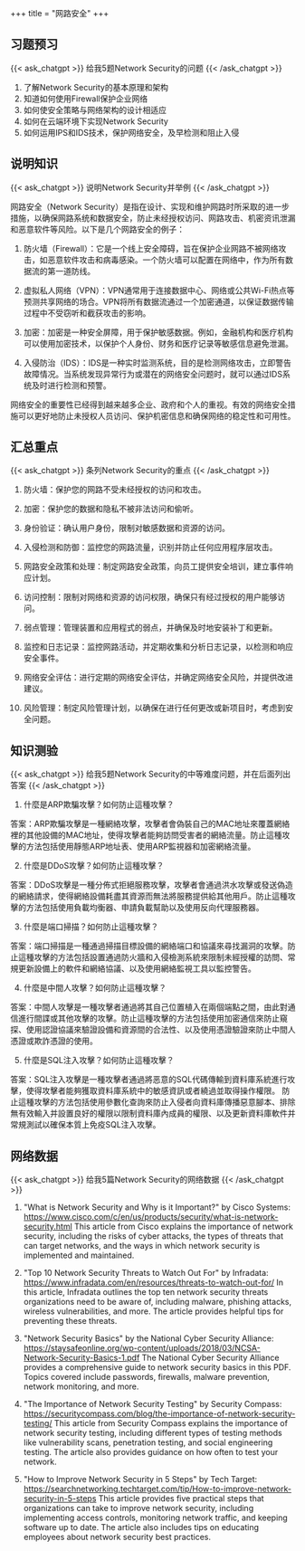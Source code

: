 +++
title = "网路安全"
+++
## 习题预习
{{< ask_chatgpt >}}
给我5题Network Security的问题
{{< /ask_chatgpt >}}



1. 了解Network Security的基本原理和架构
2. 知道如何使用Firewall保护企业网络
3. 如何使安全策略与网络架构的设计相适应
4. 如何在云端环境下实现Network Security
5. 如何运用IPS和IDS技术，保护网络安全，及早检测和阻止入侵   

## 说明知识
{{< ask_chatgpt >}}
说明Network Security并举例
{{< /ask_chatgpt >}}



网路安全（Network Security）是指在设计、实现和维护网路时所采取的进一步措施，以确保网路系统和数据安全，防止未经授权访问、网路攻击、机密资讯泄漏和恶意软件等风险。以下是几个网路安全的例子：

1. 防火墙（Firewall）：它是一个线上安全障碍，旨在保护企业网路不被网络攻击，如恶意软件攻击和病毒感染。一个防火墙可以配置在网络中，作为所有数据流的第一道防线。

2. 虚拟私人网络（VPN）：VPN通常用于连接数据中心、网络或公共Wi-Fi热点等预测共享网络的场合。VPN将所有数据流通过一个加密通道，以保证数据传输过程中不受窃听和截获攻击的影响。

3. 加密：加密是一种安全屏障，用于保护敏感数据。例如，金融机构和医疗机构可以使用加密技术，以保护个人身份、财务和医疗记录等敏感信息避免泄漏。

4. 入侵防治（IDS）：IDS是一种实时监测系统，目的是检测网络攻击，立即警告故障情况。当系统发现异常行为或潜在的网络安全问题时，就可以通过IDS系统及时进行检测和预警。

网络安全的重要性已经得到越来越多企业、政府和个人的重视。有效的网络安全措施可以更好地防止未授权人员访问、保护机密信息和确保网络的稳定性和可用性。   

## 汇总重点
{{< ask_chatgpt >}}
条列Network Security的重点
{{< /ask_chatgpt >}}



1. 防火墙：保护您的网路不受未经授权的访问和攻击。

2. 加密：保护您的数据和隐私不被非法访问和偷听。

3. 身份验证：确认用户身份，限制对敏感数据和资源的访问。

4. 入侵检测和防御：监控您的网路流量，识别并防止任何应用程序层攻击。

5. 网路安全政策和处理：制定网路安全政策，向员工提供安全培训，建立事件响应计划。

6. 访问控制：限制对网络和资源的访问权限，确保只有经过授权的用户能够访问。

7. 弱点管理：管理装置和应用程式的弱点，并确保及时地安装补丁和更新。

8. 监控和日志记录：监控网路活动，并定期收集和分析日志记录，以检测和响应安全事件。

9. 网络安全评估：进行定期的网络安全评估，并确定网络安全风险，并提供改进建议。

10. 风险管理：制定风险管理计划，以确保在进行任何更改或新项目时，考虑到安全问题。   

## 知识测验
{{< ask_chatgpt >}}
给我5题Network Security的中等难度问题，并在后面列出答案
{{< /ask_chatgpt >}}



1. 什麼是ARP欺騙攻擊？如何防止這種攻擊？

答案：ARP欺騙攻擊是一種網絡攻擊，攻擊者會偽裝自己的MAC地址來覆蓋網絡裡的其他設備的MAC地址，使得攻擊者能夠訪問受害者的網絡流量。防止這種攻擊的方法包括使用靜態ARP地址表、使用ARP監視器和加密網絡流量。

2. 什麼是DDoS攻擊？如何防止這種攻擊？

答案：DDoS攻擊是一種分佈式拒絕服務攻擊，攻擊者會通過洪水攻擊或發送偽造的網絡請求，使得網絡設備耗盡其資源而無法將服務提供給其他用戶。防止這種攻擊的方法包括使用負載均衡器、申請負載幫助以及使用反向代理服務器。

3. 什麼是端口掃描？如何防止這種攻擊？

答案：端口掃描是一種通過掃描目標設備的網絡端口和協議來尋找漏洞的攻擊。防止這種攻擊的方法包括設置通過防火牆和入侵檢測系統來限制未經授權的訪問、常規更新設備上的軟件和網絡協議、以及使用網絡監視工具以監控警告。

4. 什麼是中間人攻擊？如何防止這種攻擊？

答案：中間人攻擊是一種攻擊者通過將其自己位置植入在兩個端點之間，由此對通信進行間諜或其他攻擊的攻擊。防止這種攻擊的方法包括使用加密通信來防止窺探、使用認證協議來驗證設備和資源間的合法性、以及使用憑證驗證來防止中間人憑證或欺詐憑證的使用。

5. 什麼是SQL注入攻擊？如何防止這種攻擊？

答案：SQL注入攻擊是一種攻擊者通過將恶意的SQL代碼傳輸到資料庫系統進行攻擊，使得攻擊者能夠獲取資料庫系統中的敏感資訊或者繞過並取得操作權限。 防止這種攻擊的方法包括使用參數化查詢來防止入侵者向資料庫傳播惡意腳本、排除無有效輸入并設置良好的權限以限制資料庫內成員的權限、以及更新資料庫軟件并常規測試以確保本質上免疫SQL注入攻擊。   

## 网络数据
{{< ask_chatgpt >}}
给我5篇Network Security的网络数据
{{< /ask_chatgpt >}}



1. "What is Network Security and Why is it Important?" by Cisco Systems: https://www.cisco.com/c/en/us/products/security/what-is-network-security.html
This article from Cisco explains the importance of network security, including the risks of cyber attacks, the types of threats that can target networks, and the ways in which network security is implemented and maintained.

2. "Top 10 Network Security Threats to Watch Out For" by Infradata: https://www.infradata.com/en/resources/threats-to-watch-out-for/
In this article, Infradata outlines the top ten network security threats organizations need to be aware of, including malware, phishing attacks, wireless vulnerabilities, and more. The article provides helpful tips for preventing these threats.

3. "Network Security Basics" by the National Cyber Security Alliance: https://staysafeonline.org/wp-content/uploads/2018/03/NCSA-Network-Security-Basics-1.pdf
The National Cyber Security Alliance provides a comprehensive guide to network security basics in this PDF. Topics covered include passwords, firewalls, malware prevention, network monitoring, and more.

4. "The Importance of Network Security Testing" by Security Compass: https://securitycompass.com/blog/the-importance-of-network-security-testing/
This article from Security Compass explains the importance of network security testing, including different types of testing methods like vulnerability scans, penetration testing, and social engineering testing. The article also provides guidance on how often to test your network.

5. "How to Improve Network Security in 5 Steps" by Tech Target: https://searchnetworking.techtarget.com/tip/How-to-improve-network-security-in-5-steps
This article provides five practical steps that organizations can take to improve network security, including implementing access controls, monitoring network traffic, and keeping software up to date. The article also includes tips on educating employees about network security best practices.   

